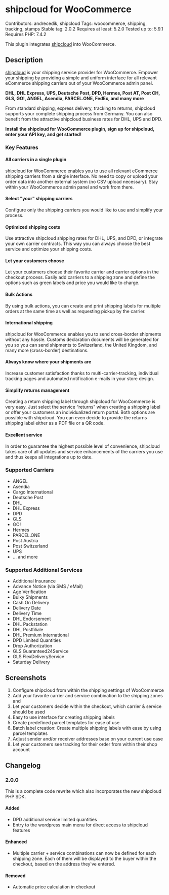 # shipcloud for WooCommerce

Contributors: andrecedik, shipcloud
Tags: woocommerce, shipping, tracking, stamps
Stable tag: 2.0.2
Requires at least: 5.2.0
Tested up to: 5.9.1
Requires PHP: 7.4.2

This plugin integrates [shipcloud](http://bit.ly/shipcloud-for-woocommerce-en) into WooCommerce.

## Description
[shipcloud](http://bit.ly/shipcloud-for-woocommerce-en) is your shipping service provider for WooCommerce. Empower your shipping by providing a simple and uniform interface for all relevant eCommerce shipping carriers out of your WooCommerce admin panel.

**DHL, DHL Express, UPS, Deutsche Post, DPD, Hermes, Post AT, Post CH, GLS, GO!, ANGEL, Asendia, PARCEL.ONE, FedEx, and many more**

From standard shipping, express delivery, tracking to returns, shipcloud supports your complete shipping process from Germany. You can also benefit from the attractive shipcloud business rates for DHL, UPS and DPD.

**Install the shipcloud for WooCommerce plugin, sign up for shipcloud, enter your API key, and get started!**

### Key Features

#### All carriers in a single plugin
shipcloud for WooCommerce enables you to use all relevant eCommerce shipping carriers from a single interface. No need to copy or upload your order data into another external system (no CSV upload necessary). Stay within your WooCommerce admin panel and work from there.

#### Select "your" shipping carriers
Configure only the shipping carriers you would like to use and simplify your process.

#### Optimized shipping costs
Use attractive shipcloud shipping rates for DHL, UPS, and DPD, or integrate your own carrier contracts. This way you can always choose the best service and optimize your shipping costs.

#### Let your customers choose
Let your customers choose their favorite carrier and carrier options in the checkout process. Easily add carriers to a shipping zone and define the options such as green labels and price you would like to charge.

#### Bulk Actions
By using bulk actions, you can create and print shipping labels for multiple orders at the same time as well as requesting pickup by the carrier.

#### International shipping
shipcloud for WooCommerce enables you to send cross-border shipments without any hassle. Customs declaration documents will be generated for you so you can send shipments to Switzerland, the United Kingdom, and many more (cross-border) destinations.

#### Always know where your shipments are
Increase customer satisfaction thanks to multi-carrier-tracking, individual tracking pages and automated notification e-mails in your store design.

#### Simplify returns management
Creating a return shipping label through shipcloud for WooCommerce is very easy. Just select the service “returns” when creating a shipping label or offer your customers an individualized return portal. Both options are possible with shipcloud. You can even decide to provide the returns shipping label either as a PDF file or a QR code.

#### Excellent service
In order to guarantee the highest possible level of convenience, shipcloud takes care of all updates and service enhancements of the carriers you use and thus keeps all integrations up to date.

### Supported Carriers
* ANGEL
* Asendia
* Cargo International
* Deutsche Post
* DHL
* DHL Express
* DPD
* GLS
* GO!
* Hermes
* PARCEL.ONE
* Post Austria
* Post Switzerland
* UPS
* … and more

### Supported Additional Services
* Additional Insurance
* Advance Notice (via SMS / eMail)
* Age Verification
* Bulky Shipments
* Cash On Delivery
* Delivery Date
* Delivery Time
* DHL Endorsement
* DHL Packstation
* DHL Postfiliale
* DHL Premium International
* DPD Limited Quantities
* Drop Authorization
* GLS Guaranteed24Service
* GLS FlexDeliveryService
* Saturday Delivery

## Screenshots
1. Configure shipcloud from within the shipping settings of WooCommerce
2. Add your favorite carrier and service combination to the shipping zones and
3. Let your customers decide within the checkout, which carrier & service should be used
4. Easy to use interface for creating shipping labels
5. Create predefined parcel templates for ease of use
6. Batch label creation: Create multiple shipping labels with ease by using parcel templates
7. Adjust sender and/or receiver addresses base on your current use case
8. Let your customers see tracking for their order from within their shop account

## Changelog

### 2.0.0
This is a complete code rewrite which also incorporates the new shipcloud PHP SDK.

#### Added
- DPD additional service limited quantities
- Entry to the wordpress main menu for direct access to shipcloud features

#### Enhanced
- Multiple carrier + service combinations can now be defined for each shipping zone. Each of them
  will be displayed to the buyer within the checkout, based on the address they've entered.

#### Removed
- Automatic price calculation in checkout
